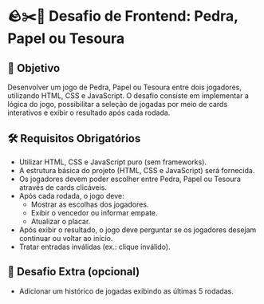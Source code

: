 # 🪨✂️📄 Desafio de Frontend: Pedra, Papel ou Tesoura

## 🎯 Objetivo

Desenvolver um jogo de Pedra, Papel ou Tesoura entre dois jogadores, utilizando HTML, CSS e JavaScript. O desafio consiste em implementar a lógica do jogo, possibilitar a seleção de jogadas por meio de cards interativos e exibir o resultado após cada rodada.

## 🛠️ Requisitos Obrigatórios

- Utilizar HTML, CSS e JavaScript puro (sem frameworks).
- A estrutura básica do projeto (HTML, CSS e JavaScript) será fornecida.
- Os jogadores devem poder escolher entre Pedra, Papel ou Tesoura através de cards clicáveis.
- Após cada rodada, o jogo deve:
  - Mostrar as escolhas dos jogadores.
  - Exibir o vencedor ou informar empate.
  - Atualizar o placar.
- Após exibir o resultado, o jogo deve perguntar se os jogadores desejam continuar ou voltar ao início.
- Tratar entradas inválidas (ex.: clique inválido).

## 🚀 Desafio Extra (opcional)

- Adicionar um histórico de jogadas exibindo as últimas 5 rodadas.
